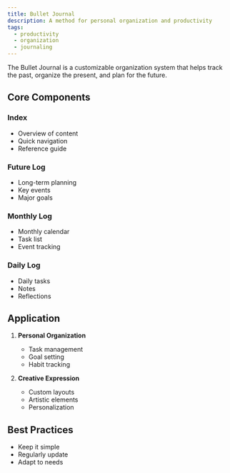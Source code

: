 ```yaml
---
title: Bullet Journal
description: A method for personal organization and productivity
tags:
  - productivity
  - organization
  - journaling
---
```


The Bullet Journal is a customizable organization system that helps track the past, organize the present, and plan for the future.

## Core Components

### Index

- Overview of content
- Quick navigation
- Reference guide

### Future Log

- Long-term planning
- Key events
- Major goals

### Monthly Log

- Monthly calendar
- Task list
- Event tracking

### Daily Log

- Daily tasks
- Notes
- Reflections

## Application

1. **Personal Organization**

   - Task management
   - Goal setting
   - Habit tracking

2. **Creative Expression**
   - Custom layouts
   - Artistic elements
   - Personalization

## Best Practices

- Keep it simple
- Regularly update
- Adapt to needs
